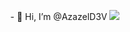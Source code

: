 
<p align="center">
  - 👋 Hi, I’m @AzazelD3V
  <img src="https://komarev.com/ghpvc/?username=AzazelD3V&color=7CFC00">
</p>
